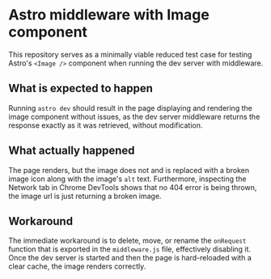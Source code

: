 # Astro middleware with Image component

This repository serves as a minimally viable reduced test case for testing Astro's `<Image />` component when running the dev server with middleware.

## What is expected to happen

Running `astro dev` should result in the page displaying and rendering the image component without issues, as the dev server middleware returns the response exactly as it was retrieved, without modification.

## What actually happened

The page renders, but the image does not and is replaced with a broken image icon along with the image's `alt` text. Furthermore, inspecting the Network tab in Chrome DevTools shows that no 404 error is being thrown, the image url is just returning a broken image.

## Workaround

The immediate workaround is to delete, move, or rename the `onRequest` function that is exported in the `middleware.js` file, effectively disabling it. Once the dev server is started and then the page is hard-reloaded with a clear cache, the image renders correctly.
